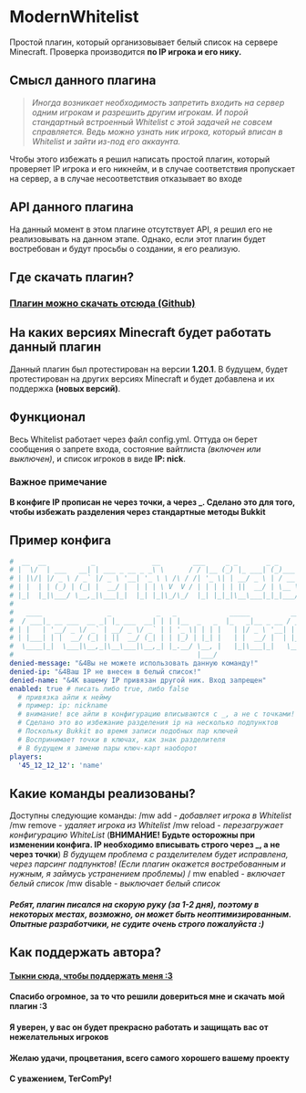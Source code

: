 # ModernWhitelist
Простой плагин, который организовывает белый список на сервере Minecraft. Проверка производится **по IP игрока и его нику.** 
## Смысл данного плагина
> *Иногда возникает необходимость запретить входить на сервер одним игрокам и разрешить другим игрокам. И порой стандартный встроенный Whitelist с этой задачей не совсем справляется. Ведь можно узнать ник игрока, который вписан в Whitelist и зайти из-под его аккаунта.*

Чтобы этого избежать я решил написать простой плагин, который проверяет IP игрока и его никнейм, и в случае соответствия пропускает на сервер, а в случае несоответствия отказывает во входе

## API данного плагина
На данный момент в этом плагине отсутствует API, я решил его не реализовывать на данном этапе. Однако, если этот плагин будет востребован и будут просьбы о создании, я его реализую. 

## Где скачать плагин?
### [Плагин можно скачать отсюда (Github)](https://github.com/TerComPy/ModernWhitelist/releases)

## На каких версиях Minecraft будет работать данный плагин
Данный плагин был протестирован на версии **1.20.1**. В будущем, будет протестирован на других версиях Minecraft и будет добавлена и их поддержка **(новых версий)**.

## Функционал
Весь Whitelist работает через файл config.yml. Оттуда он берет сообщения о запрете входа, состояние вайтлиста *(включен или выключен)*, и список игроков в виде **IP: nick**.
### **Важное примечание**
**В конфиге IP прописан не через точки, а через _. Сделано это для того, чтобы избежать разделения через стандартные методы Bukkit**
## Пример конфига
``` yaml
#  __  __           _              __        ___     _ _       _ _     _   
# |  \/  | ___   __| | ___ _ __ _ _\ \      / / |__ (_) |_ ___| (_)___| |_ 
# | |\/| |/ _ \ / _` |/ _ \ '__| '_ \ \ /\ / /| '_ \| | __/ _ \ | / __| __|
# | |  | | (_) | (_| |  __/ |  | | | \ V  V / | | | | | ||  __/ | \__ \ |_ 
# |_|  |_|\___/ \__,_|\___|_|  |_| |_|\_/\_/  |_| |_|_|\__\___|_|_|___/\__|
#                                                                          
#   ____                _           _   _             _____          ____                ____        
#  / ___|_ __ ___  __ _| |_ ___  __| | | |__  _   _  |_   _|__ _ __ / ___|___  _ __ ___ |  _ \ _   _ 
# | |   | '__/ _ \/ _` | __/ _ \/ _` | | '_ \| | | |   | |/ _ \ '__| |   / _ \| '_ ` _ \| |_) | | | |
# | |___| | |  __/ (_| | ||  __/ (_| | | |_) | |_| |   | |  __/ |  | |__| (_) | | | | | |  __/| |_| |
#  \____|_|  \___|\__,_|\__\___|\__,_| |_.__/ \__, |   |_|\___|_|   \____\___/|_| |_| |_|_|    \__, |
#                                             |___/                                            |___/ 
denied-message: "&4Вы не можете использовать данную команду!"
denied-ip: "&4Ваш IP не внесен в белый список!"
denied-name: "&4К вашему IP привязан другой ник. Вход запрещен"
enabled: true # писать либо true, либо false
  # привязка айпи к нейму
  # пример: ip: nickname
  # внимание! все айпи в конфигурацию вписываются с _, а не с точками!
  # Сделано это во избежание разделения ip на несколько подпунктов
  # Поскольку Bukkit во время записи подобных пар ключей
  # Воспринимает точки в ключах, как знак разделителя
  # В будущем я заменю пары ключ-карт наоборот
players:
  '45_12_12_12': 'name'
```
## Какие команды реализованы?
Доступны следующие команды:
/mw add <nick> - *добавляет игрока в Whitelist*
/mw remove <nick> - *удаляет игрока из Whitelist*
/mw reload - *перезагружает конфигурацию WhiteList* (**ВНИМАНИЕ! Будьте осторожны при изменении конфига. IP необходимо вписывать строго через _, а не через точки**)
*В будущем проблема с разделителем будет исправлена, через парсинг подпунктов! (Если плагин окажется востребованным и нужным, я займусь устранением проблемы)*
/ mw enabled - *включает белый список*
/mw disable - *выключает белый список*
##### Ребят, плагин писался на скорую руку (*за 1-2 дня*), поэтому в некоторых местах, возможно, он может быть неоптимизированным. Опытные разработчики, не судите очень строго пожалуйста :)
## Как поддержать автора?
#### [Тыкни сюда, чтобы поддержать меня :3](https://donationalerts.com/r/tercompy "Мой DonationAlerts :3")
#### Спасибо огромное, за то что решили довериться мне и скачать мой плагин :3
#### Я уверен, у вас он будет прекрасно работать и защищать вас от нежелательных игроков
#### Желаю удачи, процветания, всего самого хорошего вашему проекту
#### С уважением, TerComPy!
